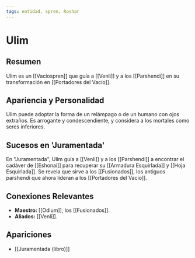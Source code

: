 ```yaml
---
tags: entidad, spren, Roshar
---
```


# Ulim

## Resumen
Ulim es un [[Vacíospren]] que guía a [[Venli]] y a los [[Parshendi]] en su transformación en [[Portadores del Vacío]].

## Apariencia y Personalidad
Ulim puede adoptar la forma de un relámpago o de un humano con ojos extraños. Es arrogante y condescendiente, y considera a los mortales como seres inferiores.

## Sucesos en 'Juramentada'
En "Juramentada", Ulim guía a [[Venli]] y a los [[Parshendi]] a encontrar el cadáver de [[Eshonai]] para recuperar su [[Armadura Esquirlada]] y [[Hoja Esquirlada]]. Se revela que sirve a los [[Fusionados]], los antiguos parshendi que ahora lideran a los [[Portadores del Vacío]].

## Conexiones Relevantes
* **Maestro:** [[Odium]], los [[Fusionados]].
* **Aliados:** [[Venli]].

## Apariciones
* [[Juramentada (libro)]]

